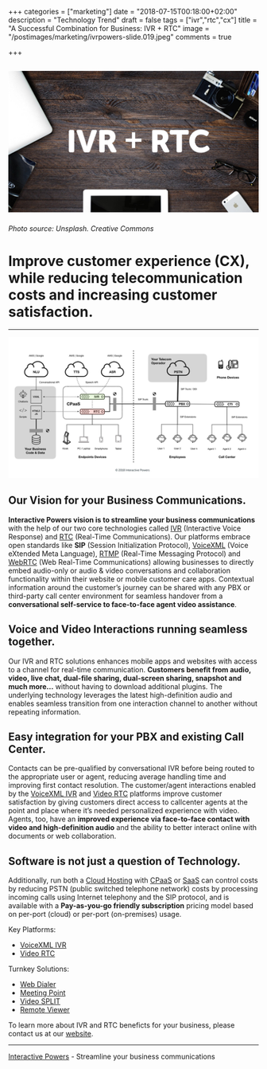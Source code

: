 +++
categories = ["marketing"]
date = "2018-07-15T00:18:00+02:00"
description = "Technology Trend"
draft = false
tags = ["ivr","rtc","cx"]
title = "A Successful Combination for Business: IVR + RTC"
image = "/postimages/marketing/ivrpowers-slide.019.jpeg"
comments = true

+++

![RTC IVR](/postimages/marketing/ivrpowers-slide.019.jpeg)
-------
###### Photo source: Unsplash. Creative Commons

# Improve customer experience (CX), while reducing telecommunication costs and increasing customer satisfaction.
---

![RTC IVR](/postimages/marketing/ivr-rtc-general.001.jpeg)

##	Our Vision for your Business Communications.

**Interactive Powers vision is to streamline your business communications** with the help of our two core technologies called [IVR](http://blog.ivrpowers.com/post/technologies/what-is-ivr/) (Interactive Voice Response) and [RTC](http://blog.ivrpowers.com/post/technologies/what-is-ivr/) (Real-Time Communications). Our platforms embrace open standards like **SIP** (Session Initialization Protocol), [VoiceXML](http://blog.ivrpowers.com/post/technologies/what-is-voicexml/) (Voice eXtended Meta Language), [RTMP](http://blog.ivrpowers.com/post/technologies/what-is-voicexml/) (Real-Time Messaging Protocol) and [WebRTC](http://blog.ivrpowers.com/post/technologies/what-is-webrtc/) (Web Real-Time Communications) allowing businesses to directly embed audio-only or audio & video conversations and collaboration functionality within their website or mobile customer care apps. Contextual information around the customer’s journey can be shared with any PBX or third-party call center environment for seamless handover from a **conversational self-service to face-to-face agent video assistance**.

##	Voice and Video Interactions running seamless together.

Our IVR and RTC solutions enhances mobile apps and websites with access to a channel for real-time communication. **Customers benefit from audio, video, live chat, dual-file sharing, dual-screen sharing, snapshot and much more...** without having to download additional plugins. The underlying technology leverages the latest high-definition audio and enables seamless transition from one interaction channel to another without repeating information.

##	Easy integration for your PBX and existing Call Center.

Contacts can be pre-qualified by conversational IVR before being routed to the appropriate user or agent, reducing average handling time and improving first contact resolution. The customer/agent interactions enabled by the [VoiceXML IVR](http://www.ivrpowers.com/voicexml) and [Video RTC](http://www.ivrpowers.com/videortc) platforms improve customer satisfaction by giving customers direct access to callcenter agents at the point and place where it’s needed personalized experience with video. Agents, too, have an **improved experience via face-to-face contact with video and high-definition audio** and the ability to better interact online with documents or web collaboration.

##	Software is not just a question of Technology.

Additionally, run both a [Cloud Hosting](http://www.ivrpowers.com/cloud-hosting) with [CPaaS](http://blog.ivrpowers.com/post/technologies/what-is-cpaas/) or [SaaS](http://blog.ivrpowers.com/post/technologies/what-is-saas/) can control costs by reducing PSTN (public switched telephone network) costs by processing incoming calls using Internet telephony and the SIP protocol, and is available with a **Pay-as-you-go friendly subscription** pricing model based on per-port (cloud) or per-port (on-premises) usage.

Key Platforms:

* [VoiceXML IVR](http://www.ivrpowers.com/voicexml)
* [Video RTC](http://www.ivrpowers.com/videortc)

Turnkey Solutions:

* [Web Dialer](http://www.ivrpowers.com/portfolio/web-dialer/)
* [Meeting Point](http://www.ivrpowers.com/portfolio/meeting-point/)
* [Video SPLIT](http://www.ivrpowers.com/portfolio/video-split/)
* [Remote Viewer](http://www.ivrpowers.com/portfolio/remote-viewer/)

To learn more about IVR and RTC beneficts for your business, please contact us at our [website](http://www.ivrpowers.com/support-services/).

---
[Interactive Powers](http://www.ivrpowers.com/) - Streamline your business communications
